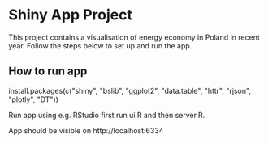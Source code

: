 # Shiny App Project

This project contains a visualisation of energy economy in Poland in recent year. Follow the steps below to set up and run the app.

## How to run app
   
   install.packages(c("shiny", "bslib", "ggplot2", "data.table", "httr", "rjson", "plotly", "DT"))
   
Run app using e.g. RStudio first run ui.R and then server.R.

App should be visible on http://localhost:6334

